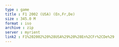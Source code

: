 ```yaml
---
type : game
title : F1 2002 (USA) (En,Fr,De)
size : 345.0 M
format : iso
archive : zip
server : myrient
link2 : F1%202002%20%28USA%29%20%28En%2CFr%2CDe%29
---
```

